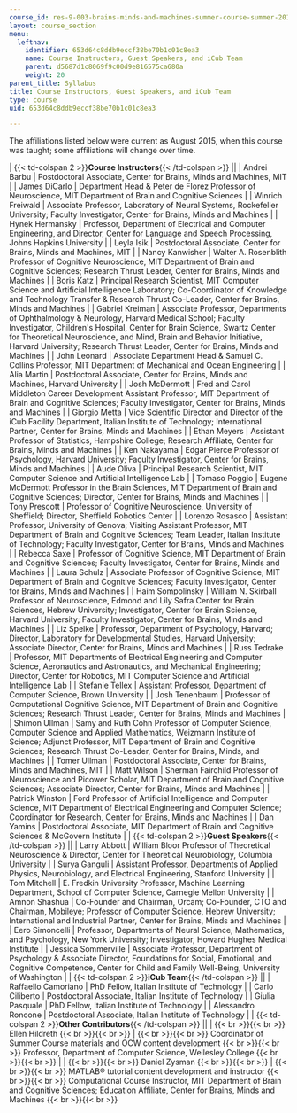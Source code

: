 ```yaml
---
course_id: res-9-003-brains-minds-and-machines-summer-course-summer-2015
layout: course_section
menu:
  leftnav:
    identifier: 653d64c8ddb9eccf38be70b1c01c8ea3
    name: Course Instructors, Guest Speakers, and iCub Team
    parent: d5687d1c8069f9c00d9e816575ca680a
    weight: 20
parent_title: Syllabus
title: Course Instructors, Guest Speakers, and iCub Team
type: course
uid: 653d64c8ddb9eccf38be70b1c01c8ea3

---
```


The affiliations listed below were current as August 2015, when this course was taught; some affiliations will change over time.

| {{< td-colspan 2 >}}**Course Instructors**{{< /td-colspan >}} ||
| Andrei Barbu | Postdoctoral Associate, Center for Brains, Minds and Machines, MIT |
| James DiCarlo | Department Head & Peter de Florez Professor of Neuroscience, MIT Department of Brain and Cognitive Sciences |
| Winrich Freiwald | Associate Professor, Laboratory of Neural Systems, Rockefeller University; Faculty Investigator, Center for Brains, Minds and Machines |
| Hynek Hermansky | Professor, Department of Electrical and Computer Engineering, and Director, Center for Language and Speech Processing, Johns Hopkins University |
| Leyla Isik | Postdoctoral Associate, Center for Brains, Minds and Machines, MIT |
| Nancy Kanwisher | Walter A. Rosenblith Professor of Cognitive Neuroscience, MIT Department of Brain and Cognitive Sciences; Research Thrust Leader, Center for Brains, Minds and Machines |
| Boris Katz | Principal Research Scientist, MIT Computer Science and Artificial Intelligence Laboratory; Co-Coordinator of Knowledge and Technology Transfer & Research Thrust Co-Leader, Center for Brains, Minds and Machines |
| Gabriel Kreiman | Associate Professor, Departments of Ophthalmology & Neurology, Harvard Medical School; Faculty Investigator, Children's Hospital, Center for Brain Science, Swartz Center for Theoretical Neuroscience, and Mind, Brain and Behavior Initiative, Harvard University; Research Thrust Leader, Center for Brains, Minds and Machines |
| John Leonard | Associate Department Head & Samuel C. Collins Professor, MIT Department of Mechanical and Ocean Engineering |
| Alia Martin | Postdoctoral Associate, Center for Brains, Minds and Machines, Harvard University |
| Josh McDermott | Fred and Carol Middleton Career Development Assistant Professor, MIT Department of Brain and Cognitive Sciences; Faculty Investigator, Center for Brains, Minds and Machines |
| Giorgio Metta | Vice Scientific Director and Director of the iCub Facility Department, Italian Institute of Technology; International Partner, Center for Brains, Minds and Machines |
| Ethan Meyers | Assistant Professor of Statistics, Hampshire College; Research Affiliate, Center for Brains, Minds and Machines |
| Ken Nakayama | Edgar Pierce Professor of Psychology, Harvard University; Faculty Investigator, Center for Brains, Minds and Machines |
| Aude Oliva | Principal Research Scientist, MIT Computer Science and Artificial Intelligence Lab |
| Tomaso Poggio | Eugene McDermott Professor in the Brain Sciences, MIT Department of Brain and Cognitive Sciences; Director, Center for Brains, Minds and Machines |
| Tony Prescott | Professor of Cognitive Neuroscience, University of Sheffield; Director, Sheffield Robotics Center |
| Lorenzo Rosasco | Assistant Professor, University of Genova; Visiting Assistant Professor, MIT Department of Brain and Cognitive Sciences; Team Leader, Italian Institute of Technology; Faculty Investigator, Center for Brains, Minds and Machines |
| Rebecca Saxe | Professor of Cognitive Science, MIT Department of Brain and Cognitive Sciences; Faculty Investigator, Center for Brains, Minds and Machines |
| Laura Schulz | Associate Professor of Cognitive Science, MIT Department of Brain and Cognitive Sciences; Faculty Investigator, Center for Brains, Minds and Machines |
| Haim Sompolinsky | William N. Skirball Professor of Neuroscience, Edmond and Lily Safra Center for Brain Sciences, Hebrew University; Investigator, Center for Brain Science, Harvard University; Faculty Investigator, Center for Brains, Minds and Machines |
| Liz Spelke | Professor, Department of Psychology, Harvard; Director, Laboratory for Developmental Studies, Harvard University; Associate Director, Center for Brains, Minds and Machines |
| Russ Tedrake | Professor, MIT Departments of Electrical Engineering and Computer Science, Aeronautics and Astronautics, and Mechanical Engineering; Director, Center for Robotics, MIT Computer Science and Artificial Intelligence Lab |
| Stefanie Tellex | Assistant Professor, Department of Computer Science, Brown University |
| Josh Tenenbaum | Professor of Computational Cognitive Science, MIT Department of Brain and Cognitive Sciences; Research Thrust Leader, Center for Brains, Minds and Machines |
| Shimon Ullman | Samy and Ruth Cohn Professor of Computer Science, Computer Science and Applied Mathematics, Weizmann Institute of Science; Adjunct Professor, MIT Department of Brain and Cognitive Sciences; Research Thrust Co-Leader, Center for Brains, Minds, and Machines |
| Tomer Ullman | Postdoctoral Associate, Center for Brains, Minds and Machines, MIT |
| Matt Wilson | Sherman Fairchild Professor of Neuroscience and Picower Scholar, MIT Department of Brain and Cognitive Sciences; Associate Director, Center for Brains, Minds and Machines |
| Patrick Winston | Ford Professor of Artificial Intelligence and Computer Science, MIT Department of Electrical Engineering and Computer Science; Coordinator for Research, Center for Brains, Minds and Machines |
| Dan Yamins | Postdoctoral Associate, MIT Department of Brain and Cognitive Sciences & McGovern Institute |
| {{< td-colspan 2 >}}**Guest Speakers**{{< /td-colspan >}} ||
| Larry Abbott | William Bloor Professor of Theoretical Neuroscience & Director, Center for Theoretical Neurobiology, Columbia University |
| Surya Ganguli | Assistant Professor, Departments of Applied Physics, Neurobiology, and Electrical Engineering, Stanford University |
| Tom Mitchell | E. Fredkin University Professor, Machine Learning Department, School of Computer Science, Carnegie Mellon University |
| Amnon Shashua | Co-Founder and Chairman, Orcam; Co-Founder, CTO and Chairman, Mobileye; Professor of Computer Science, Hebrew University; International and Industrial Partner, Center for Brains, Minds and Machines |
| Eero Simoncelli | Professor, Departments of Neural Science, Mathematics, and Psychology, New York University; Investigator, Howard Hughes Medical Institute |
| Jessica Sommerville | Associate Professor, Department of Psychology & Associate Director, Foundations for Social, Emotional, and Cognitive Competence, Center for Child and Family Well-Being, University of Washington |
| {{< td-colspan 2 >}}**iCub Team**{{< /td-colspan >}} ||
| Raffaello Camoriano | PhD Fellow, Italian Institute of Technology |
| Carlo Ciliberto | Postdoctoral Associate, Italian Institute of Technology |
| Giulia Pasquale | PhD Fellow, Italian Institute of Technology |
| Alessandro Roncone | Postdoctoral Associate, Italian Institute of Technology |
| {{< td-colspan 2 >}}**Other Contributors**{{< /td-colspan >}} ||
|  {{< br >}}{{< br >}} Ellen Hildreth {{< br >}}{{< br >}}  |  {{< br >}}{{< br >}} Coordinator of Summer Course materials and OCW content development {{< br >}}{{< br >}} Professor, Department of Computer Science, Wellesley College {{< br >}}{{< br >}}  |
|  {{< br >}}{{< br >}} Daniel Zysman {{< br >}}{{< br >}}  |  {{< br >}}{{< br >}} MATLAB® tutorial content development and instructor {{< br >}}{{< br >}} Computational Course Instructor, MIT Department of Brain and Cognitive Sciences; Education Affiliate, Center for Brains, Minds and Machines {{< br >}}{{< br >}}